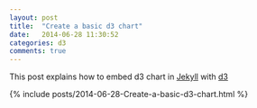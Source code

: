 ```yaml
---
layout: post
title:  "Create a basic d3 chart"
date:   2014-06-28 11:30:52
categories: d3
comments: true
---
```

This post explains how to embed d3 chart in [Jekyll][Jekyll-site] with [d3][d3-site]

{% include posts/2014-06-28-Create-a-basic-d3-chart.html %}

[d3-site]: http://d3js.org/
[Jekyll-site]: http://jekyllrb.com/
